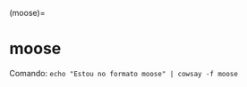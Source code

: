 (moose)=

# moose

Comando: `echo "Estou no formato moose" | cowsay -f moose`

```{literalinclude} saidas/moose.txt 
```

